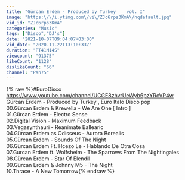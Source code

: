 ```yaml
---
title: "Gürcan Erdem - Produced by Turkey  _ vol. I"
image: "https:\/\/i.ytimg.com\/vi\/ZJc6rps3KmA\/hqdefault.jpg"
vid_id: "ZJc6rps3KmA"
categories: "Music"
tags: ["Disco","DJ's"]
date: "2021-10-07T09:04:07+03:00"
vid_date: "2020-11-22T13:10:33Z"
duration: "PT41M14S"
viewcount: "91375"
likeCount: "1128"
dislikeCount: "66"
channel: "Pan75"
---
```

{% raw %}#EuroDisco<br /><a rel="nofollow" target="blank" href="https://www.youtube.com/channel/UCGE8zhvrUeWyb6pzYRcVP4w">https://www.youtube.com/channel/UCGE8zhvrUeWyb6pzYRcVP4w</a><br />Gürcan Erdem - Produced by Turkey , Euro Italo Disco pop<br />00.Gürcan Erdem &amp; Krewella - We Are One [ Intro ]<br />01.Gürcan Erdem - Electro Sense<br />02.Digital Vision - Maximum Feedback<br />03.Vegasynthauri - Reanimate Ballearic<br />04.Gürcan Erdem as Odisseus - Aurora Borealis<br />05.Gürcan Erdem -  Sounds  Of  The Night <br />06.Gürcan Erdem Ft. Hcezo Le - Hablando De Otra Cosa<br />07.Gurcan Erdem ft. Wolfsheim - The Sparrows From The Nightingales<br />08.Gürcan Erdem - Star Of Elendil<br />09.Gürcan Erdem  &amp; Johnny M5 - The Night<br />10.Thrace - A New Tomorrow{% endraw %}
